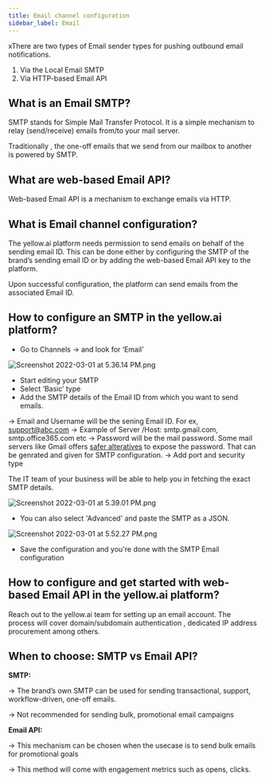 ```yaml
---
title: Email channel configuration
sidebar_label: Email
---
```


xThere are two types of Email sender types for pushing outbound email notifications.

1. Via the Local Email SMTP
2. Via HTTP-based Email API

## What is an Email SMTP?

SMTP stands for Simple Mail Transfer Protocol. It is a simple mechanism to relay (send/receive) emails from/to your mail server.

Traditionally , the one-off emails that we send from our mailbox to another is powered by SMTP.

## What are web-based Email API?

Web-based Email API is a mechanism to exchange emails via HTTP.

## What is Email channel configuration?

The yellow.ai platform needs permission to send emails on behalf of the sending email ID. This can be done either by configuring the SMTP of the brand’s sending email ID or by adding the web-based Email API key to the platform.

Upon successful configuration, the platform can send emails from the associated Email ID.

## How to configure an SMTP in the yellow.ai platform?

- Go to Channels → and look for ‘Email’

![Screenshot 2022-03-01 at 5.36.14 PM.png](https://res.craft.do/user/full/a59774be-e9f6-fe9e-e9df-69fe0168e698/doc/81C11B9E-EA67-4CE1-8B45-B1E37ACC722C/344F2251-7419-4B68-91C2-729A05AF4B0F_2/Screenshot%202022-03-01%20at%205.36.14%20PM.png)

- Start editing your SMTP
- Select ‘Basic’ type
- Add the SMTP details of the Email ID from which you want to send emails.

→ Email and Username will be the sening Email ID. For ex, support@abc.com
→ Example of Server /Host: smtp.gmail.com, smtp.office365.com etc
→ Password will be the mail password. Some mail servers like Gmail offers [safer alteratives](https://support.google.com/mail/answer/185833?hl=en) to expose the password. That can be genrated and given for SMTP configuration.
→ Add port and security type

The IT team of your business will be able to help you in fetching the exact SMTP details.

![Screenshot 2022-03-01 at 5.39.01 PM.png](https://res.craft.do/user/full/a59774be-e9f6-fe9e-e9df-69fe0168e698/doc/81C11B9E-EA67-4CE1-8B45-B1E37ACC722C/CD9AE7A3-08DF-461F-92BA-BA8E1DAD090A_2/Screenshot%202022-03-01%20at%205.39.01%20PM.png)

- You can also select 'Advanced' and paste the SMTP as a JSON.

![Screenshot 2022-03-01 at 5.52.27 PM.png](https://res.craft.do/user/full/a59774be-e9f6-fe9e-e9df-69fe0168e698/doc/81C11B9E-EA67-4CE1-8B45-B1E37ACC722C/85706BF6-9D22-4E63-BB95-339CA56FF330_2/Screenshot%202022-03-01%20at%205.52.27%20PM.png)

- Save the configuration and you're done with the SMTP Email configuration

## How to configure and get started with web-based Email API in the yellow.ai platform?

Reach out to the yellow.ai team for setting up an email account. The process will cover domain/subdomain authentication , dedicated IP address procurement among others.

## When to choose: SMTP vs Email API?

**SMTP:**

→ The brand’s own SMTP can be used for sending transactional, support, workflow-driven, one-off emails.

→ Not recommended for sending bulk, promotional email campaigns

**Email API:**

→ This mechanism can be chosen when the usecase is to send bulk emails for promotional goals

→ This method will come with engagement metrics such as opens, clicks.
